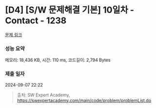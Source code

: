 # [D4] [S/W 문제해결 기본] 10일차 - Contact - 1238 

[문제 링크](https://swexpertacademy.com/main/code/problem/problemDetail.do?contestProbId=AV15B1cKAKwCFAYD) 

### 성능 요약

메모리: 18,436 KB, 시간: 110 ms, 코드길이: 2,794 Bytes

### 제출 일자

2024-09-07 22:22



> 출처: SW Expert Academy, https://swexpertacademy.com/main/code/problem/problemList.do